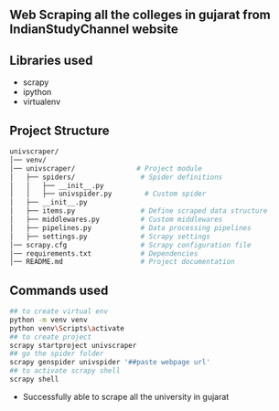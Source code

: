 ## Web Scraping all the colleges in gujarat from IndianStudyChannel website
## Libraries used
- scrapy
- ipython
- virtualenv
## Project Structure
```bash
univscraper/
│── venv/
│── univscraper/               # Project module
│   ├── spiders/                # Spider definitions
│   │   ├── __init__.py
│   │   ├── univspider.py        # Custom spider
│   ├── __init__.py
│   ├── items.py                # Define scraped data structure
│   ├── middlewares.py          # Custom middlewares
│   ├── pipelines.py            # Data processing pipelines
│   ├── settings.py             # Scrapy settings
│── scrapy.cfg                  # Scrapy configuration file
│── requirements.txt            # Dependencies
│── README.md                   # Project documentation
```
## Commands used
```bash
## to create virtual env
python -m venv venv
python venv\Scripts\activate
## to create project
scrapy startproject univscraper
## go the spider folder
scrapy genspider univspider '##paste webpage url'
## to activate scrapy shell
scrapy shell
```
- Successfully able to scrape all the university in gujarat
